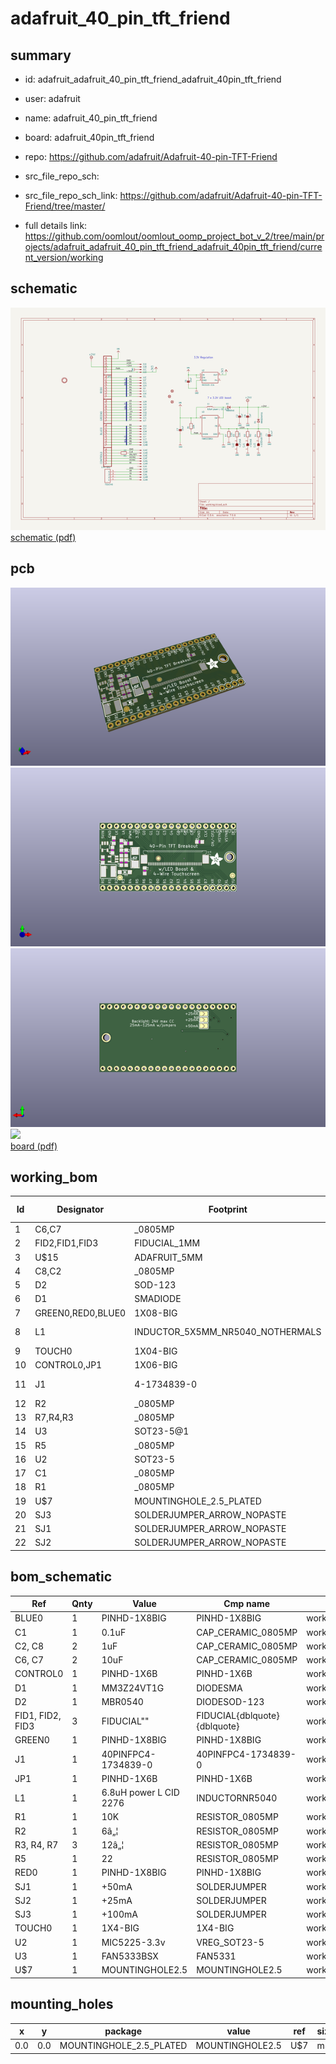 # adafruit_40_pin_tft_friend
 
## summary 
* id: adafruit_adafruit_40_pin_tft_friend_adafruit_40pin_tft_friend
* user: adafruit
* name: adafruit_40_pin_tft_friend
* board: adafruit_40pin_tft_friend
* repo: https://github.com/adafruit/Adafruit-40-pin-TFT-Friend



* src_file_repo_sch: 
* src_file_repo_sch_link: https://github.com/adafruit/Adafruit-40-pin-TFT-Friend/tree/master/
* full details link: https://github.com/oomlout/oomlout_oomp_project_bot_v_2/tree/main/projects/adafruit_adafruit_40_pin_tft_friend_adafruit_40pin_tft_friend/current_version/working  

## schematic  
![](working_schematic_600.png)  
[schematic (pdf)](working_schematic.pdf) 






















## pcb  
![](working_3d_600.png) 
![](working_3d_front_600.png)  
![](working_3d_back_600.png)  
![](working_600.png)  
[board (pdf)](working.pdf)  

## working_bom
| Id | Designator | Footprint | Quantity | Designation | Supplier and ref |  | None | 
| --- | --- | --- | --- | --- | --- | --- | --- | 
| 1 | C6,C7 | _0805MP | 2 | 10uF |  |  | [''] | 
| 2 | FID2,FID1,FID3 | FIDUCIAL_1MM | 3 | FIDUCIAL" |  |  | [''] | 
| 3 | U$15 | ADAFRUIT_5MM | 1 |  |  |  | [''] | 
| 4 | C8,C2 | _0805MP | 2 | 1uF |  |  | [''] | 
| 5 | D2 | SOD-123 | 1 | MBR0540 |  |  | [''] | 
| 6 | D1 | SMADIODE | 1 | MM3Z24VT1G |  |  | [''] | 
| 7 | GREEN0,RED0,BLUE0 | 1X08-BIG | 3 |  |  |  | [''] | 
| 8 | L1 | INDUCTOR_5X5MM_NR5040_NOTHERMALS | 1 | 6.8uH power L CID 2276 |  |  | [''] | 
| 9 | TOUCH0 | 1X04-BIG | 1 |  |  |  | [''] | 
| 10 | CONTROL0,JP1 | 1X06-BIG | 2 |  |  |  | [''] | 
| 11 | J1 | 4-1734839-0 | 1 | 40PINFPCM4-1734839-0 |  |  | [''] | 
| 12 | R2 | _0805MP | 1 | 6â„¦ |  |  | [''] | 
| 13 | R7,R4,R3 | _0805MP | 3 | 12â„¦ |  |  | [''] | 
| 14 | U3 | SOT23-5@1 | 1 | FAN5333BSX |  |  | [''] | 
| 15 | R5 | _0805MP | 1 | 22 |  |  | [''] | 
| 16 | U2 | SOT23-5 | 1 | MIC5225-3.3v |  |  | [''] | 
| 17 | C1 | _0805MP | 1 | 0.1uF |  |  | [''] | 
| 18 | R1 | _0805MP | 1 | 10K |  |  | [''] | 
| 19 | U$7 | MOUNTINGHOLE_2.5_PLATED | 1 | MOUNTINGHOLE2.5 |  |  | [''] | 
| 20 | SJ3 | SOLDERJUMPER_ARROW_NOPASTE | 1 | +100mA |  |  | [''] | 
| 21 | SJ1 | SOLDERJUMPER_ARROW_NOPASTE | 1 | +50mA |  |  | [''] | 
| 22 | SJ2 | SOLDERJUMPER_ARROW_NOPASTE | 1 | +25mA |  |  | [''] | 


## bom_schematic
| Ref | Qnty | Value | Cmp name | Footprint | Description | Vendor | DNP | 
| --- | --- | --- | --- | --- | --- | --- | --- | 
| BLUE0 | 1 | PINHD-1X8BIG | PINHD-1X8BIG | working:1X08-BIG |  |  |  | 
| C1 | 1 | 0.1uF | CAP_CERAMIC_0805MP | working:_0805MP |  |  |  | 
| C2, C8 | 2 | 1uF | CAP_CERAMIC_0805MP | working:_0805MP |  |  |  | 
| C6, C7 | 2 | 10uF | CAP_CERAMIC_0805MP | working:_0805MP |  |  |  | 
| CONTROL0 | 1 | PINHD-1X6B | PINHD-1X6B | working:1X06-BIG |  |  |  | 
| D1 | 1 | MM3Z24VT1G | DIODESMA | working:SMADIODE |  |  |  | 
| D2 | 1 | MBR0540 | DIODESOD-123 | working:SOD-123 |  |  |  | 
| FID1, FID2, FID3 | 3 | FIDUCIAL"" | FIDUCIAL{dblquote}{dblquote} | working:FIDUCIAL_1MM |  |  |  | 
| GREEN0 | 1 | PINHD-1X8BIG | PINHD-1X8BIG | working:1X08-BIG |  |  |  | 
| J1 | 1 | 40PINFPC4-1734839-0 | 40PINFPC4-1734839-0 | working:4-1734839-0 |  |  |  | 
| JP1 | 1 | PINHD-1X6B | PINHD-1X6B | working:1X06-BIG |  |  |  | 
| L1 | 1 | 6.8uH power L CID 2276 | INDUCTORNR5040 | working:INDUCTOR_5X5MM_NR5040_NOTHERMALS |  |  |  | 
| R1 | 1 | 10K | RESISTOR_0805MP | working:_0805MP |  |  |  | 
| R2 | 1 | 6â„¦ | RESISTOR_0805MP | working:_0805MP |  |  |  | 
| R3, R4, R7 | 3 | 12â„¦ | RESISTOR_0805MP | working:_0805MP |  |  |  | 
| R5 | 1 | 22 | RESISTOR_0805MP | working:_0805MP |  |  |  | 
| RED0 | 1 | PINHD-1X8BIG | PINHD-1X8BIG | working:1X08-BIG |  |  |  | 
| SJ1 | 1 | +50mA | SOLDERJUMPER | working:SOLDERJUMPER_ARROW_NOPASTE |  |  |  | 
| SJ2 | 1 | +25mA | SOLDERJUMPER | working:SOLDERJUMPER_ARROW_NOPASTE |  |  |  | 
| SJ3 | 1 | +100mA | SOLDERJUMPER | working:SOLDERJUMPER_ARROW_NOPASTE |  |  |  | 
| TOUCH0 | 1 | 1X4-BIG | 1X4-BIG | working:1X04-BIG |  |  |  | 
| U2 | 1 | MIC5225-3.3v | VREG_SOT23-5 | working:SOT23-5 |  |  |  | 
| U3 | 1 | FAN5333BSX | FAN5331 | working:SOT23-5@1 |  |  |  | 
| U$7 | 1 | MOUNTINGHOLE2.5 | MOUNTINGHOLE2.5 | working:MOUNTINGHOLE_2.5_PLATED |  |  |  | 


## mounting_holes
| x | y | package | value | ref | size | 
| --- | --- | --- | --- | --- | --- | 
| 0.0 | 0.0 | MOUNTINGHOLE_2.5_PLATED | MOUNTINGHOLE2.5 | U$7 | m3 | 



